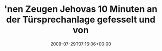 ---
retweeted: false
source: <a href="http://twitter.com" rel="nofollow">Twitter Web Client</a>
entities:
  hashtags: []
  symbols: []
  user_mentions: []
  urls: []
display_text_range:
- '0'
- '117'
favorite_count: '0'
id_str: '2905864243'
truncated: false
retweet_count: '0'
id: '2905864243'
created_at: Wed Jul 29 07:16:06 +0000 2009
favorited: false
full_text: "'nen Zeugen Jehovas 10 Minuten an der Türsprechanlage gefesselt und von
  Jesus erzählt. Gute Tat für heute vollbracht."
lang: de
tags:
- pesos/twitter
date: '2009-07-29T07:16:06+00:00'
src: https://twitter.com/bascht/status/2905864243
original_url: https://twitter.com/bascht/status/2905864243
type: twitter_tweet
text: "'nen Zeugen Jehovas 10 Minuten an der Türsprechanlage gefesselt und von Jesus
  erzählt. Gute Tat für heute vollbracht."
title: "'nen Zeugen Jehovas 10 Minuten an der Türsprechanlage gefesselt und von"

---